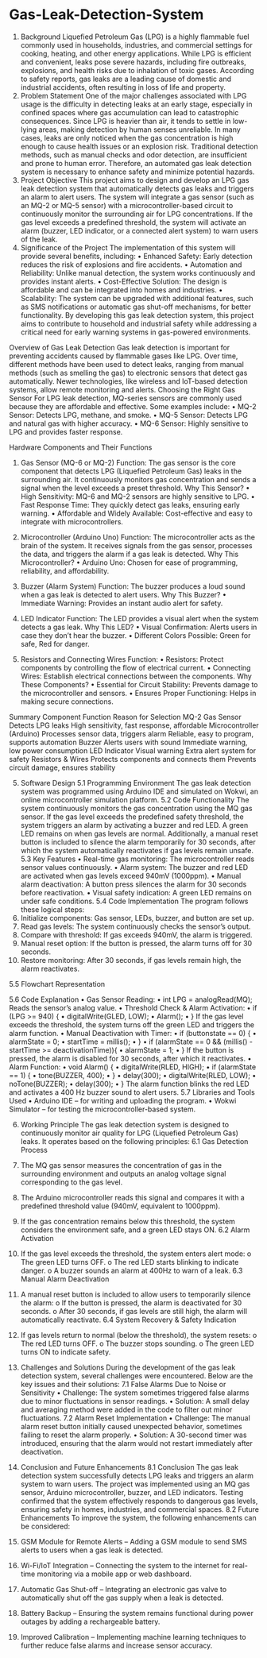 # Gas-Leak-Detection-System
1. Background
Liquefied Petroleum Gas (LPG) is a highly flammable fuel commonly used in households, industries, and commercial settings for cooking, heating, and other energy applications. While LPG is efficient and convenient, leaks pose severe hazards, including fire outbreaks, explosions, and health risks due to inhalation of toxic gases. According to safety reports, gas leaks are a leading cause of domestic and industrial accidents, often resulting in loss of life and property.
2. Problem Statement
One of the major challenges associated with LPG usage is the difficulty in detecting leaks at an early stage, especially in confined spaces where gas accumulation can lead to catastrophic consequences. Since LPG is heavier than air, it tends to settle in low-lying areas, making detection by human senses unreliable. In many cases, leaks are only noticed when the gas concentration is high enough to cause health issues or an explosion risk. Traditional detection methods, such as manual checks and odor detection, are insufficient and prone to human error. Therefore, an automated gas leak detection system is necessary to enhance safety and minimize potential hazards.
3. Project Objective
This project aims to design and develop an LPG gas leak detection system that automatically detects gas leaks and triggers an alarm to alert users. The system will integrate a gas sensor (such as an MQ-2 or MQ-5 sensor) with a microcontroller-based circuit to continuously monitor the surrounding air for LPG concentrations. If the gas level exceeds a predefined threshold, the system will activate an alarm (buzzer, LED indicator, or a connected alert system) to warn users of the leak.
4. Significance of the Project
The implementation of this system will provide several benefits, including:
•	Enhanced Safety: Early detection reduces the risk of explosions and fire accidents.
•	Automation and Reliability: Unlike manual detection, the system works continuously and provides instant alerts.
•	Cost-Effective Solution: The design is affordable and can be integrated into homes and industries.
•	Scalability: The system can be upgraded with additional features, such as SMS notifications or automatic gas shut-off mechanisms, for better functionality.
By developing this gas leak detection system, this project aims to contribute to household and industrial safety while addressing a critical need for early warning systems in gas-powered environments.


Overview of Gas Leak Detection
Gas leak detection is important for preventing accidents caused by flammable gases like LPG. Over time, different methods have been used to detect leaks, ranging from manual methods (such as smelling the gas) to electronic sensors that detect gas automatically. Newer technologies, like wireless and IoT-based detection systems, allow remote monitoring and alerts.
Choosing the Right Gas Sensor
For LPG leak detection, MQ-series sensors are commonly used because they are affordable and effective. Some examples include:
•	MQ-2 Sensor: Detects LPG, methane, and smoke.
•	MQ-5 Sensor: Detects LPG and natural gas with higher accuracy.
•	MQ-6 Sensor: Highly sensitive to LPG and provides faster response.



Hardware Components and Their Functions
1. Gas Sensor (MQ-6 or MQ-2)
Function:
The gas sensor is the core component that detects LPG (Liquefied Petroleum Gas) leaks in the surrounding air. It continuously monitors gas concentration and sends a signal when the level exceeds a preset threshold.
Why This Sensor?
•	High Sensitivity: MQ-6 and MQ-2 sensors are highly sensitive to LPG.
•	Fast Response Time: They quickly detect gas leaks, ensuring early warning.
•	Affordable and Widely Available: Cost-effective and easy to integrate with microcontrollers.

2. Microcontroller (Arduino Uno)
Function:
The microcontroller acts as the brain of the system. It receives signals from the gas sensor, processes the data, and triggers the alarm if a gas leak is detected.
Why This Microcontroller?
•	Arduino Uno: Chosen for ease of programming, reliability, and affordability.

3. Buzzer (Alarm System)
Function:
The buzzer produces a loud sound when a gas leak is detected to alert users.
Why This Buzzer?
•	Immediate Warning: Provides an instant audio alert for safety.

4. LED Indicator
Function:
The LED provides a visual alert when the system detects a gas leak.
Why This LED?
•	Visual Confirmation: Alerts users in case they don’t hear the buzzer.
•	Different Colors Possible: Green for safe, Red for danger.


5. Resistors and Connecting Wires
Function:
•	Resistors: Protect components by controlling the flow of electrical current.
•	Connecting Wires: Establish electrical connections between the components.
Why These Components?
•	Essential for Circuit Stability: Prevents damage to the microcontroller and sensors.
•	Ensures Proper Functioning: Helps in making secure connections.



Summary
Component	Function	Reason for Selection
MQ-2 Gas Sensor	Detects LPG leaks	High sensitivity, fast response, affordable
Microcontroller (Arduino)	Processes sensor data, triggers alarm	Reliable, easy to program, supports automation
Buzzer	Alerts users with sound	Immediate warning, low power consumption
LED Indicator	Visual warning	Extra alert system for safety
Resistors & Wires	Protects components and connects them	Prevents circuit damage, ensures stability



5. Software Design
5.1 Programming Environment
The gas leak detection system was programmed using Arduino IDE and simulated on Wokwi, an online microcontroller simulation platform. 
5.2 Code Functionality
The system continuously monitors the gas concentration using the MQ gas sensor. If the gas level exceeds the predefined safety threshold, the system triggers an alarm by activating a buzzer and red LED. A green LED remains on when gas levels are normal.
Additionally, a manual reset button is included to silence the alarm temporarily for 30 seconds, after which the system automatically reactivates if gas levels remain unsafe.
5.3 Key Features
•	Real-time gas monitoring: The microcontroller reads sensor values continuously.
•	Alarm system: The buzzer and red LED are activated when gas levels exceed 940mV (1000ppm).
•	Manual alarm deactivation: A button press silences the alarm for 30 seconds before reactivation.
•	Visual safety indication: A green LED remains on under safe conditions.
5.4 Code Implementation
The program follows these logical steps:
1.	Initialize components: Gas sensor, LEDs, buzzer, and button are set up.
2.	Read gas levels: The system continuously checks the sensor’s output.
3.	Compare with threshold: If gas exceeds 940mV, the alarm is triggered.
4.	Manual reset option: If the button is pressed, the alarm turns off for 30 seconds.
5.	Restore monitoring: After 30 seconds, if gas levels remain high, the alarm reactivates.

5.5 Flowchart Representation
  
5.6 Code Explanation
•	Gas Sensor Reading:
•	int LPG = analogRead(MQ);
Reads the sensor’s analog value.
•	Threshold Check & Alarm Activation:
•	if (LPG >= 940) { 
•	    digitalWrite(GLED, LOW);
•	    Alarm(); 
•	}
If the gas level exceeds the threshold, the system turns off the green LED and triggers the alarm function.
•	Manual Deactivation with Timer:
•	if (buttonstate == 0) {
•	    alarmState = 0;
•	    startTime = millis();
•	}
•	if (alarmState == 0 && (millis() - startTime >= deactivationTime)){
•	    alarmState = 1;
•	}
If the button is pressed, the alarm is disabled for 30 seconds, after which it reactivates.
•	Alarm Function:
•	void Alarm() {
•	    digitalWrite(RLED, HIGH);
•	    if (alarmState == 1) {
•	        tone(BUZZER, 400);
•	    }
•	    delay(300);
•	    digitalWrite(RLED, LOW);
•	    noTone(BUZZER);
•	    delay(300);
•	}
The alarm function blinks the red LED and activates a 400 Hz buzzer sound to alert users.
5.7 Libraries and Tools Used
•	Arduino IDE – for writing and uploading the program.
•	Wokwi Simulator – for testing the microcontroller-based system.


6. Working Principle
The gas leak detection system is designed to continuously monitor air quality for LPG (Liquefied Petroleum Gas) leaks. It operates based on the following principles:
6.1 Gas Detection Process
1.	The MQ gas sensor measures the concentration of gas in the surrounding environment and outputs an analog voltage signal corresponding to the gas level.
2.	The Arduino microcontroller reads this signal and compares it with a predefined threshold value (940mV, equivalent to 1000ppm).
3.	If the gas concentration remains below this threshold, the system considers the environment safe, and a green LED stays ON.
6.2 Alarm Activation
4.	If the gas level exceeds the threshold, the system enters alert mode:
o	The green LED turns OFF.
o	The red LED starts blinking to indicate danger.
o	A buzzer sounds an alarm at 400Hz to warn of a leak.
6.3 Manual Alarm Deactivation
5.	A manual reset button is included to allow users to temporarily silence the alarm:
o	If the button is pressed, the alarm is deactivated for 30 seconds.
o	After 30 seconds, if gas levels are still high, the alarm will automatically reactivate.
6.4 System Recovery & Safety Indication
6.	If gas levels return to normal (below the threshold), the system resets:
o	The red LED turns OFF.
o	The buzzer stops sounding.
o	The green LED turns ON to indicate safety.






7. Challenges and Solutions
During the development of the gas leak detection system, several challenges were encountered. Below are the key issues and their solutions:
7.1 False Alarms Due to Noise or Sensitivity
•	Challenge: The system sometimes triggered false alarms due to minor fluctuations in sensor readings.
•	Solution: A small delay and averaging method were added in the code to filter out minor fluctuations.
7.2 Alarm Reset Implementation
•	Challenge: The manual alarm reset button initially caused unexpected behavior, sometimes failing to reset the alarm properly.
•	Solution: A 30-second timer was introduced, ensuring that the alarm would not restart immediately after deactivation.


8. Conclusion and Future Enhancements
8.1 Conclusion
The gas leak detection system successfully detects LPG leaks and triggers an alarm system to warn users. The project was implemented using an MQ gas sensor, Arduino microcontroller, buzzer, and LED indicators. Testing confirmed that the system effectively responds to dangerous gas levels, ensuring safety in homes, industries, and commercial spaces.
8.2 Future Enhancements
To improve the system, the following enhancements can be considered:
1.	GSM Module for Remote Alerts – Adding a GSM module to send SMS alerts to users when a gas leak is detected.
2.	Wi-Fi/IoT Integration – Connecting the system to the internet for real-time monitoring via a mobile app or web dashboard.
3.	Automatic Gas Shut-off – Integrating an electronic gas valve to automatically shut off the gas supply when a leak is detected.
4.	Battery Backup – Ensuring the system remains functional during power outages by adding a rechargeable battery.
5.	Improved Calibration – Implementing machine learning techniques to further reduce false alarms and increase sensor accuracy.





